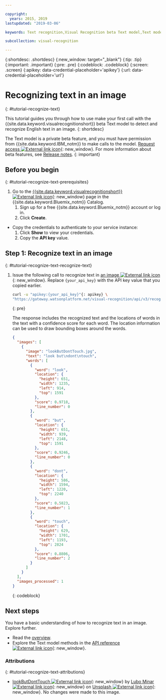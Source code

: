 ```yaml
---

copyright:
  years: 2015, 2019
lastupdated: "2019-03-06"

keywords: Text recognition,Visual Recognition beta Text model,Text model,recognize text

subcollection: visual-recognition

---
```


{:shortdesc: .shortdesc}
{:new_window: target="_blank"}
{:tip: .tip}
{:important: .important}
{:pre: .pre}
{:codeblock: .codeblock}
{:screen: .screen}
{:apikey: data-credential-placeholder='apikey'}
{:url: data-credential-placeholder='url'}

# Recognizing text in an image
{: #tutorial-recognize-text}

This tutorial guides you through how to use make your first call with the {{site.data.keyword.visualrecognitionshort}} beta Text model to detect and recognize English text in an image.
{: shortdesc}

The Text model is a private beta feature, and you must have permission from {{site.data.keyword.IBM_notm}} to make calls to the model. [Request access ![External link icon](../../icons/launch-glyph.svg "External link icon")](https://datasciencex.typeform.com/to/nU6efl){: new_window}. For more information about beta features, see [Release notes](/docs/services/visual-recognition?topic=visual-recognition-release-notes#beta).
{: important}

## Before you begin
{: #tutorial-recognize-text-prerequisites}

1.  Go to the [{{site.data.keyword.visualrecognitionshort}} ![External link icon](../../icons/launch-glyph.svg "External link icon")](https://{DomainName}/catalog/services/visual-recognition){: new_window} page in the {{site.data.keyword.Bluemix_notm}} Catalog.
    1.  Sign up for a free {{site.data.keyword.Bluemix_notm}} account or log in.
    1.  Click **Create**.
- Copy the credentials to authenticate to your service instance:
    1.  Click **Show** to view your credentials.
    1.  Copy the **API key** value.

## Step 1: Recognize text in an image
{: #tutorial-recognize-text-recognize-text}

1.  Issue the following call to recognize text in [an image ![External link icon](../../icons/launch-glyph.svg "External link icon")](https://watson-developer-cloud.github.io/doc-tutorial-downloads/visual-recognition/lookButDontTouch.jpg){: new_window}. Replace `{your_api_key}` with the API key value that you copied earlier.

    ```bash
    curl -u "apikey:{your_api_key}"{: apikey} \
    "https://gateway.watsonplatform.net/visual-recognition/api/v3/recognize_text?url=https://watson-developer-cloud.github.io/doc-tutorial-downloads/visual-recognition/lookButDontTouch.jpg&version=2018-03-19"
    ```
    {: pre}

    The response includes the recognized text and the locations of words in the text with a confidence score for each word. The location information can be used to draw bounding boxes around the words.

    ```json
    {
      "images": [
        {
          "image": "lookButDontTouch.jpg",
          "text": "look but\ndont\ntouch",
          "words": [
            {
              "word": "look",
              "location": {
                "height": 651,
                "width": 1235,
                "left": 914,
                "top": 1591
              },
              "score": 0.9718,
              "line_number": 0
            },
            {
              "word": "but",
              "location": {
                "height": 651,
                "width": 939,
                "left": 2148,
                "top": 1591
              },
              "score": 0.9246,
              "line_number": 0
            },
            {
              "word": "dont",
              "location": {
                "height": 586,
                "width": 1594,
                "left": 1220,
                "top": 2240
              },
              "score": 0.5823,
              "line_number": 1
            },
            {
              "word": "touch",
              "location": {
                "height": 629,
                "width": 1701,
                "left": 1193,
                "top": 2824
              },
              "score": 0.8806,
              "line_number": 2
            }
          ]
        }
      ],
      "images_processed": 1
    }
    ```
    {: codeblock}

## Next steps

You have a basic understanding of how to recognize text in an image. Explore further.

- Read the [overview](/docs/services/visual-recognition?topic=visual-recognition-text-recognition-in-natural-scenes-beta-#text-recognition-in-natural-scenes-beta-).
- Explore the Text model methods in the [API reference ![External link icon](../../icons/launch-glyph.svg "External link icon")](https://{DomainName}/apidocs/visual-recognition/visual-recognition-v3-text#recognize-text-in-an-image-get-beta){: new_window}.

### Attributions
{: #tutorial-recognize-text-attributions}

- [lookButDontTouch ![External link icon](../../icons/launch-glyph.svg "External link icon")](https://unsplash.com/photos/WrvDSkS2yu4?utm_source=unsplash&utm_medium=referral&utm_content=creditCopyText){: new_window} by [Lubo Minar ![External link icon](../../icons/launch-glyph.svg "External link icon")](https://unsplash.com/@bubo){: new_window} on [Unsplash ![External link icon](../../icons/launch-glyph.svg "External link icon")](https://unsplash.com/?utm_source=unsplash&utm_medium=referral&utm_content=creditCopyText){: new_window}.  No changes were made to this image.
